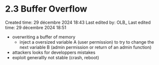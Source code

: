 # 2.3 Buffer Overflow

Created time: 29 décembre 2024 18:43
Last edited by: OLB_
Last edited time: 29 décembre 2024 18:51

- overwriting a buffer of memory
    - inject a oversized variable A (user permission) to try to change the next variable B  (admin permission or return of an admin function)
- attackers looks for developpers mistakes
- exploit generallly not stable (crash, reboot)